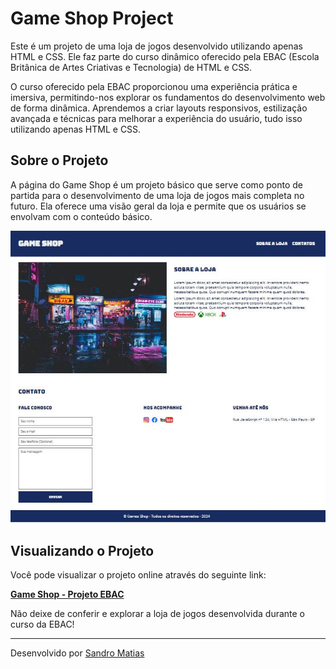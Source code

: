 # Game Shop Project

Este é um projeto de uma loja de jogos desenvolvido utilizando apenas HTML e CSS. Ele faz parte do curso dinâmico oferecido pela EBAC (Escola Britânica de Artes Criativas e Tecnologia) de HTML e CSS.

O curso oferecido pela EBAC proporcionou uma experiência prática e imersiva, permitindo-nos explorar os fundamentos do desenvolvimento web de forma dinâmica. Aprendemos a criar layouts responsivos, estilização avançada e técnicas para melhorar a experiência do usuário, tudo isso utilizando apenas HTML e CSS.

## Sobre o Projeto

A página do Game Shop é um projeto básico que serve como ponto de partida para o desenvolvimento de uma loja de jogos mais completa no futuro. Ela oferece uma visão geral da loja e permite que os usuários se envolvam com o conteúdo básico.

<img src="./images/projectone.JPG" alt="Imagem Project">

## Visualizando o Projeto

Você pode visualizar o projeto online através do seguinte link:

[**Game Shop - Projeto EBAC**](https://projeto-one-ebac.vercel.app/)

Não deixe de conferir e explorar a loja de jogos desenvolvida durante o curso da EBAC!

---
Desenvolvido por [Sandro Matias](https://github.com/sandromatiass)
